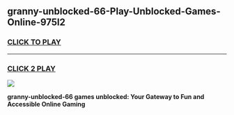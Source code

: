 
## granny-unblocked-66-Play-Unblocked-Games-Online-975l2
<h3>
<a href="https://premium76.site?title=granny-unblocked-66&ref=25A">CLICK TO PLAY</a></h3>
<hr>

<h3>
<a href="https://premium76.site?title=granny-unblocked-66&ref=25A">CLICK 2 PLAY</a>
  
</h3>

<a href="https://premium76.site?title=granny-unblocked-66&ref=25A"><img src="https://clearcache.store/games.png"></a>


**granny-unblocked-66 games unblocked: Your Gateway to Fun and Accessible Online Gaming**
